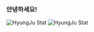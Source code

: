 ### 안녕하세요!

![HyungJu Stat](https://github-readme-stats.vercel.app/api/top-langs/?username=hyungju&theme=shades-of-purple&count_private=true&hide=c,c%2B%2B,makefile) 
![HyungJu Stat](https://github-readme-stats.vercel.app/api?username=hyungju&count_private=true&theme=shades-of-purple)
